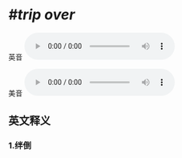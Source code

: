 # ***\#trip over*** 
英音
<audio src="./media/trip over1_AAC.aac" controls="controls"></audio>

美音
<audio src="./media/trip over2_AAC.aac" controls="controls"></audio>



  

英文释义
---
### 1.**绊倒**  


